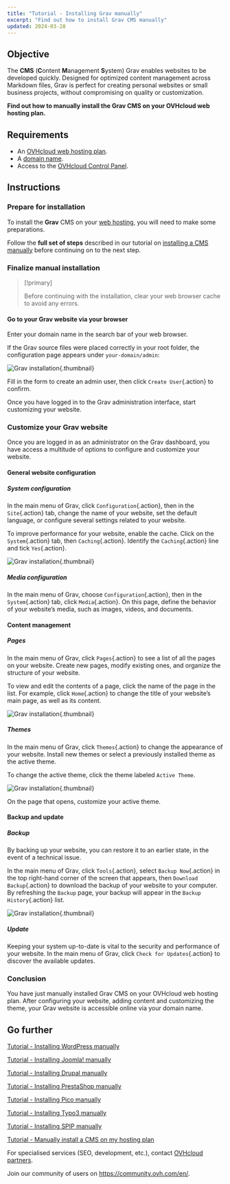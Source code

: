 ```yaml
---
title: "Tutorial - Installing Grav manually"
excerpt: "Find out how to install Grav CMS manually"
updated: 2024-03-28
---
```


## Objective

The **CMS** (**C**ontent **M**anagement **S**ystem) Grav enables websites to be developed quickly. Designed for optimized content management across Markdown files, Grav is perfect for creating personal websites or small business projects, without compromising on quality or customization.

**Find out how to manually install the Grav CMS on your OVHcloud web hosting plan.**

## Requirements

- An [OVHcloud web hosting plan](https://www.ovhcloud.com/en-ca/web-hosting/).
- A [domain name](https://www.ovhcloud.com/en-ca/domains/).
- Access to the [OVHcloud Control Panel](https://ca.ovh.com/auth/?action=gotomanager&from=https://www.ovh.com/ca/en/&ovhSubsidiary=ca).

## Instructions

### Prepare for installation

To install the **Grav** CMS on your [web hosting](https://www.ovhcloud.com/en-ca/web-hosting/), you will need to make some preparations.

Follow the **full set of steps** described in our tutorial on [installing a CMS manually](/pages/web_cloud/web_hosting/cms_manual_installation) before continuing on to the next step.

### Finalize manual installation

> [!primary]
>
> Before continuing with the installation, clear your web browser cache to avoid any errors.
>

#### Go to your Grav website via your browser

Enter your domain name in the search bar of your web browser.

If the Grav source files were placed correctly in your root folder, the configuration page appears under `your-domain/admin`:

![Grav installation](images/first_page_config.png){.thumbnail}

Fill in the form to create an admin user, then click `Create User`{.action} to confirm.

Once you have logged in to the Grav administration interface, start customizing your website.

### Customize your Grav website

Once you are logged in as an administrator on the Grav dashboard, you have access a multitude of options to configure and customize your website.

#### General website configuration

##### System configuration

In the main menu of Grav, click `Configuration`{.action}, then in the `Site`{.action} tab, change the name of your website, set the default language, or configure several settings related to your website.

To improve performance for your website, enable the cache. Click on the `System`{.action} tab, then `Caching`{.action}. Identify the `Caching`{.action} line and tick `Yes`{.action}.

![Grav installation](images/activate_cache.png){.thumbnail}

##### Media configuration

In the main menu of Grav, choose `Configuration`{.action}, then in the `System`{.action} tab, click `Media`{.action}. On this page, define the behavior of your website’s media, such as images, videos, and documents.

#### Content management

##### Pages

In the main menu of Grav, click `Pages`{.action} to see a list of all the pages on your website. Create new pages, modify existing ones, and organize the structure of your website.

To view and edit the contents of a page, click the name of the page in the list. For example, click `Home`{.action} to change the title of your website’s main page, as well as its content.

![Grav installation](images/list_pages.png){.thumbnail}

##### Themes

In the main menu of Grav, click `Themes`{.action} to change the appearance of your website. Install new themes or select a previously installed theme as the active theme.

To change the active theme, click the theme labeled `Active Theme`.

![Grav installation](images/theme_active.png){.thumbnail}

On the page that opens, customize your active theme.

#### Backup and update

##### Backup

By backing up your website, you can restore it to an earlier state, in the event of a technical issue.

In the main menu of Grav, click `Tools`{.action}, select `Backup Now`{.action} in the top right-hand corner of the screen that appears, then `Download Backup`{.action} to download the backup of your website to your computer. By refreshing the `Backup` page, your backup will appear in the `Backup History`{.action} list.

![Grav installation](images/backup_history.png){.thumbnail}

##### Update

Keeping your system up-to-date is vital to the security and performance of your website. In the main menu of Grav, click `Check for Updates`{.action} to discover the available updates.

### Conclusion

You have just manually installed Grav CMS on your OVHcloud web hosting plan. After configuring your website, adding content and customizing the theme, your Grav website is accessible online via your domain name.

## Go further <a name="go-further"></a>

[Tutorial - Installing WordPress manually](/pages/web_cloud/web_hosting/cms_manual_installation_wordpress)

[Tutorial - Installing Joomla! manually](/pages/web_cloud/web_hosting/cms_manual_installation_joomla)

[Tutorial - Installing Drupal manually](/pages/web_cloud/web_hosting/cms_manual_installation_drupal)

[Tutorial - Installing PrestaShop manually](/pages/web_cloud/web_hosting/cms_manual_installation_prestashop)

[Tutorial - Installing Pico manually](/pages/web_cloud/web_hosting/cms_manual_installation_pico)

[Tutorial - Installing Typo3 manually](/pages/web_cloud/web_hosting/cms_manual_installation_typo3)

[Tutorial - Installing SPIP manually](/pages/web_cloud/web_hosting/cms_manual_installation_spip)

[Tutorial - Manually install a CMS on my hosting plan](/pages/web_cloud/web_hosting/cms_manual_installation)

For specialised services (SEO, development, etc.), contact [OVHcloud partners](https://partner.ovhcloud.com/en-ca/directory/).

Join our community of users on <https://community.ovh.com/en/>.